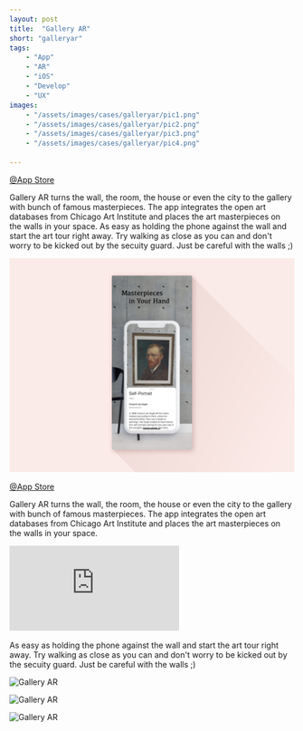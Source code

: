 ```yaml
---
layout: post
title:  "Gallery AR"
short: "galleryar"
tags:
    - "App"
    - "AR"
    - "iOS"
    - "Develop"
    - "UX"
images: 
    - "/assets/images/cases/galleryar/pic1.png"
    - "/assets/images/cases/galleryar/pic2.png"
    - "/assets/images/cases/galleryar/pic3.png"
    - "/assets/images/cases/galleryar/pic4.png"

---
```

[@App Store](https://apps.apple.com/app/gallery-ar/id1448234941)

<!--summary-->

Gallery AR turns the wall, the room, the house or even the city to the gallery with bunch of famous masterpieces. The app integrates the open art databases from Chicago Art Institute and places the art masterpieces on the walls in your space. As easy as holding the phone against the wall and start the art tour right away. Try walking as close as you can and don't worry to be kicked out by the secuity guard. Just be careful with the walls ;)

<!--more-->

![Gallery AR](/assets/images/cases/galleryar/pic1.png)

[@App Store](https://apps.apple.com/app/gallery-ar/id1448234941)

Gallery AR turns the wall, the room, the house or even the city to the gallery with bunch of famous masterpieces. The app integrates the open art databases from Chicago Art Institute and places the art masterpieces on the walls in your space.

<div class="video-embed"><iframe src="https://www.youtube.com/embed/jRIM_wwFRJA" frameborder="0" allow="accelerometer; autoplay; encrypted-media; gyroscope; picture-in-picture" allowfullscreen></iframe></div>

As easy as holding the phone against the wall and start the art tour right away. Try walking as close as you can and don't worry to be kicked out by the secuity guard. Just be careful with the walls ;)

![Gallery AR](/assets/images/cases/galleryar/pic4.png)

![Gallery AR](/assets/images/cases/galleryar/pic2.png)

![Gallery AR](/assets/images/cases/galleryar/pic3.png)